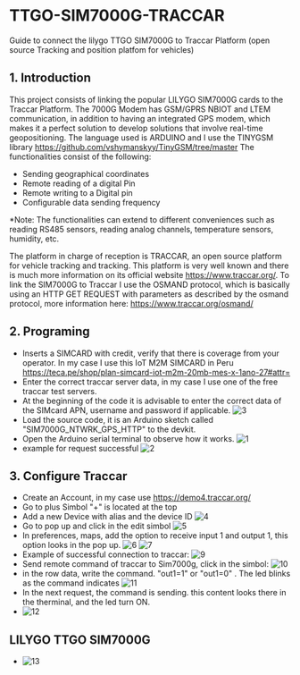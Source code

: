 # TTGO-SIM7000G-TRACCAR
Guide to connect the lilygo TTGO SIM7000G to Traccar Platform (open source Tracking and position platfom for vehicles)

## 1. Introduction
This project consists of linking the popular LILYGO SIM7000G cards to the Traccar Platform. The 7000G Modem has GSM/GPRS NBIOT and LTEM communication, in addition to having an integrated GPS modem, which makes it a perfect solution to develop solutions that involve real-time geopositioning.
The language used is ARDUINO and I use the TINYGSM library https://github.com/vshymanskyy/TinyGSM/tree/master
The functionalities consist of the following:
- Sending geographical coordinates
- Remote reading of a digital Pin
- Remote writing to a Digital pin
- Configurable data sending frequency

*Note: The functionalities can extend to different conveniences such as reading RS485 sensors, reading analog channels, temperature sensors, humidity, etc.

The platform in charge of reception is TRACCAR, an open source platform for vehicle tracking and tracking. This platform is very well known and there is much more information on its official website https://www.traccar.org/.
To link the SIM7000G to Traccar I use the OSMAND protocol, which is basically using an HTTP GET REQUEST with parameters as described by the osmand protocol, more information here: https://www.traccar.org/osmand/

## 2. Programing 
- Inserts a SIMCARD with credit, verify that there is coverage from your operator. In my case I use this IoT M2M SIMCARD in Peru https://teca.pe/shop/plan-simcard-iot-m2m-20mb-mes-x-1ano-27#attr=
- Enter the correct traccar server data, in my case I use one of the free traccar test servers.
- At the beginning of the code it is advisable to enter the correct data of the SIMcard APN, username and password if applicable.
![3](images/3.png)
- Load the source code, it is an Arduino sketch called "SIM7000G_NTWRK_GPS_HTTP" to the devkit.
- Open the Arduino serial terminal to observe how it works.
 ![1](images/1.png)
- example for request successful
![2](images/2.png)
## 3. Configure Traccar
- Create an Account, in my case use https://demo4.traccar.org/
- Go to plus Simbol "+" is located at the top
- Add a new Device with alias and the device ID 
  ![4](/images/4.png)
- Go to pop up and click in the edit simbol 
  ![5](/images/5.png)
- In preferences, maps, add the option to receive input 1 and output 1, this option looks in the pop up.
  ![6](/images/6.png)
  ![7](/images/7.png)
- Example of successful connection to traccar:
 ![9](/images/9.png)
- Send remote command of traccar to Sim7000g, click in the simbol:
 ![10](/images/10.png)
- in the row data, write the command. "out1=1" or "out1=0" . The led blinks as the command indicates
  ![11](/images/11.png)
- In the next request, the command is sending. this content looks there in  the therminal, and the led turn ON.
- ![12](/images/12.png)


## LILYGO TTGO SIM7000G
- ![13](/images/13.jpg)
